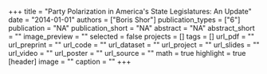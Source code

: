 +++
title = "Party Polarization in America's State Legislatures: An Update"
date = "2014-01-01"
authors = ["Boris Shor"]
publication_types = ["6"]
publication = "NA"
publication_short = "NA"
abstract = "NA"
abstract_short = ""
image_preview = ""
selected = false
projects = []
tags = []
url_pdf = ""
url_preprint = ""
url_code = ""
url_dataset = ""
url_project = ""
url_slides = ""
url_video = ""
url_poster = ""
url_source = ""
math = true
highlight = true
[header]
image = ""
caption = ""
+++

